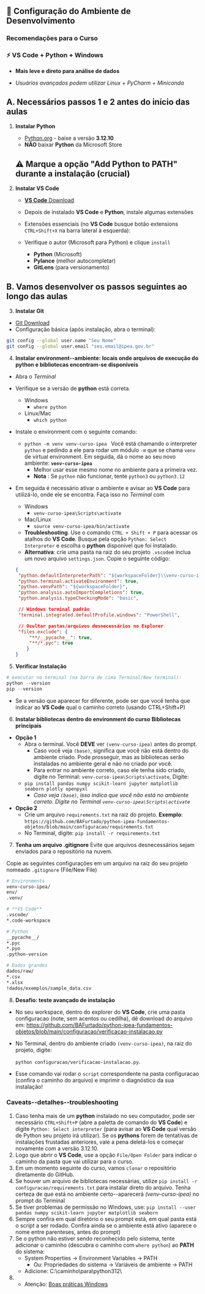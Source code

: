 ## 🔧 Configuração do Ambiente de Desenvolvimento

### Recomendações para o Curso 

### ⚡ **VS Code** + Python + Windows

- **Mais leve e direto para análise de dados**

- *Usuários avançados podem utilizar Linux + PyCharm + Miniconda*

## A. Necessários passos 1 e 2 antes do início das aulas

1. **Instalar Python**
   - [Python.org](https://www.python.org/downloads/) - baixe a versão **3.12.10**
   - **NÃO** baixar **Python** da Microsoft Store
   ## ⚠️ **Marque a opção "Add Python to PATH" durante a instalação** (crucial)


2. **Instalar **VS Code****
   - [**VS Code** Download](https://code.visualstudio.com/download)
   - Depois de instalado **VS Code** e **Python**, instale algumas extensões
   - Extensões essenciais (no **VS Code** busque botão extensions `CTRL+Shift+X` na barra lateral à esquerda):
   - Verifique o autor (Microsoft para Python) e clique `install`

     - **Python** (Microsoft)
     - **Pylance** (melhor autocompletar)
     - **GitLens** (para versionamento)

## B. Vamos desenvolver os passos seguintes ao longo das aulas

3. **Instalar Git**
- [Git Download](https://git-scm.com/downloads)
- Configuração básica (após instalação, abra o terminal):
```bash
git config --global user.name "Seu Nome"
git config --global user.email "seu.email@ipea.gov.br"
```

4. **Instalar environment--ambiente: locais onde arquivos de execução do python e bibliotecas encontram-se disponíveis**
- Abra o *Terminal*
- Verifique se a versão de **python** está correta. 
   - Windows
      - `where python`
   - Linux/Mac
      - `which python`
- Instale o environment com o seguinte comando:
   - `python -m venv venv-curso-ipea ` 
   Você está chamando o interpreter `python` e pedindo a ele para rodar um módulo `-m` que se chama `venv` de virtual environment. Em seguida, dá o nome ao seu novo ambiente: **`venv-curso-ipea`**
      - Melhor usar esse mesmo nome no ambiente para a primeira vez.
      - **Nota** : Se `python` não funcionar, tente `python3` ou `python3.12`
- Em seguida é necessário ativar o ambiente e avisar ao **VS Code** para utilizá-lo, onde ele se encontra. Faça isso no *Terminal* com
   - Windows
      - `venv-curso-ipea\Scripts\activate`
   - Mac/Linux
      - `source venv-curso-ipea/bin/activate`
   - **Troubleshooting**. Use o comando `CTRL + Shift + P` para acessar os atalhos do **VS Code**. Busque pela opção `Python: Select Interpreter` e escolha o **python** disponível que foi instalado.
   - **Alternativa**: crie uma pasta na raiz do seu projeto `.vscode`e inclua um novo arquivo `settings.json`. Copie o seguinte código: 
   
   ```json
   {
    "python.defaultInterpreterPath": "${workspaceFolder}\\venv-curso-ipea\\Scripts\\python.exe",
    "python.terminal.activateEnvironment": true,
    "python.venvPath": "${workspaceFolder}",
    "python.analysis.autoImportCompletions": true,
    "python.analysis.typeCheckingMode": "basic",

    // Windows terminal padrão
    "terminal.integrated.defaultProfile.windows": "PowerShell",

    // Ocultar pastas/arquivos desnecessários no Explorer
    "files.exclude": {
        "**/__pycache__": true,
        "**/*.pyc": true
       }
   }

    ```


5. **Verificar Instalação**
```python
# executar no terminal (na barra de cima Terminal/New terminal):
python --version
pip --version
```
- Se a versão que aparecer for diferente, pode ser que você tenha que indicar ao **VS Code** qual o caminho correto (usando CTRL+Shift+P)


6. **Instalar bibliotecas dentro do environment do curso**
**Bibliotecas principais**

- **Opção 1**
   - Abra o terminal. Você **DEVE** ver `(venv-curso-ipea)` antes do prompt. 
      - Caso você veja `(base)`, significa que você não está dentro do ambiente criado. Pode prosseguir, mas as bibliotecas serão instaladas no ambiente geral e não no criado por você. 
      - Para entrar no ambiente correto, caso ele tenha sido criado, digite no Terminal: `venv-curso-ipea\Scripts\activate`, 
   Digite: 
   - `pip install pandas numpy scikit-learn jupyter matplotlib seaborn plotly openpyxl`
      - *Caso veja `(base)`, isso indica que você não está no ambiente correto. Digite no Terminal `venv-curso-ipea\Scripts\activate`*
- **Opção 2**
   - Crie um arquivo `requirements.txt` na raiz do projeto. **Exemplo**: `https://github.com/BAFurtado/python-ipea-fundamentos-objetos/blob/main/configuracao/requirements.txt`
   - No Terminal, digite: `pip install -r requirements.txt`


7. **Tenha um arquivo .gitignore**
Evite que arquivos desnecessários sejam enviados para o repositório na nuvem. 

Copie as seguintes configurações em um arquivo na raiz do seu projeto nomeado `.gitignore` (File/New File)

```bash
# Environments
venv-curso-ipea/
env/
.venv/

# **VS Code**
.vscode/
*.code-workspace

# Python
__pycache__/
*.pyc
*.pyo
.python-version

# Dados grandes
dados/raw/
*.csv
*.xlsx
!dados/exemplos/sample_data.csv
```

8. **Desafio: teste avançado de instalação**
- No seu workspace, dentro do explorer do **VS Code**, crie uma pasta configuracao (note, sem acentos ou cedilha), dê download do arquivo em: https://github.com/BAFurtado/python-ipea-fundamentos-objetos/blob/main/configuracao/verificacao-instalacao.py
- No Terminal, dentro do ambiente criado `(venv-curso-ipea)`, na raiz do projeto, digite: 

   `python configuracao/verificacao-instalacao.py`. 

- Esse comando vai rodar o `script` correspondente na pasta configuracao (confira o caminho do arquivo) e imprimir o diagnóstico da sua instalação!

### Caveats--detalhes--troubleshooting

1. Caso tenha mais de um **python** instalado no seu computador, pode ser necessário `CTRL+Shift+P` (abre a paletta de comando do **VS Code**) e digite `Python: Select interpreter` (para avisar ao **VS Code** qual versão de Python seu projeto irá utilizar). Se os **pythons** forem de tentativas de instalações frustadas anteriores, vale a pena deletá-los e começar novamente com a versão 3.12.10.
2. Logo que abrir o **VS Code**, use a opção `File/Open Folder` para indicar o caminho da pasta que vai utilizar para o curso. 
3. Em um momento seguinte do curso, vamos `clonar` o repositório diretamente do GitHub.
4. Se houver um arquivo de bibliotecas necessárias, utilize `pip install -r configuracao/requirements.txt` para instalar direto do arquivo. Tenha certeza de que está no ambiente certo--aparecerá *(venv-curso-ipea)* no prompt do Terminal
5. Se tiver problemas de permissão no Windows, use: `pip install --user pandas numpy scikit-learn jupyter matplotlib seaborn`
6. Sempre confira em qual diretório o seu prompt está, em qual pasta está o script a ser rodado. Confira ainda se o ambiente está ativo (aparece o nome entre parenteses, antes do prompt)
7. Se o python não estiver sendo reconhecido pelo sistema, tente adicionar o caminho (descubra o caminho com `where python`) ao **PATH** do sistema: 
   - System Properties → Environment Variables → PATH
      - Ou: Propriedades do sistema → Variáveis de ambiente → PATH
   - Adicione: C:\caminho\para\python312\
8. - Atenção: [Boas práticas Windows](boaspraticas.md)